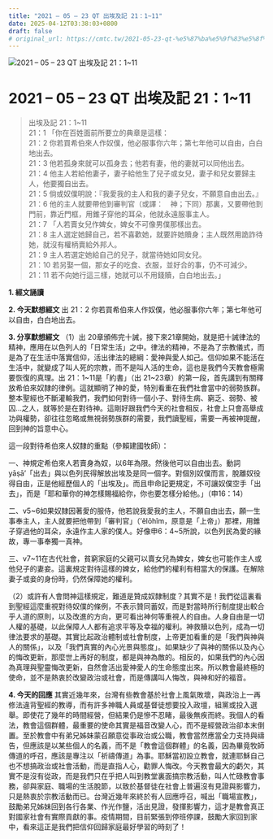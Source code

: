 ```yaml
---
title: "2021 – 05 – 23 QT 出埃及記 21：1~11"
date: 2025-04-12T03:38:03+0800
draft: false
# original_url: https://cmtc.tw/2021-05-23-qt-%e5%87%ba%e5%9f%83%e5%8f%8a%e8%a8%98-21%ef%bc%9a111
---
```


![2021 – 05 – 23 QT 出埃及記 21：1\~11](/images/qt.jpg   "2021 – 05 – 23 QT 出埃及記 21：1\~11")

# 2021 – 05 – 23 QT 出埃及記 21：1\~11

> 出埃及記 21：1\~11  
> 21：1 「你在百姓面前所要立的典章是這樣：  
> 21：2 你若買希伯來人作奴僕，他必服事你六年；第七年他可以自由，白白地出去。  
> 21：3 他若孤身來就可以孤身去；他若有妻，他的妻就可以同他出去。  
> 21：4 他主人若給他妻子，妻子給他生了兒子或女兒，妻子和兒女要歸主人，他要獨自出去。  
> 21：5 倘或奴僕明說：『我愛我的主人和我的妻子兒女，不願意自由出去。』  
> 21：6 他的主人就要帶他到審判官（或譯：　神；下同）那裏，又要帶他到門前，靠近門框，用錐子穿他的耳朵，他就永遠服事主人。  
> 21：7 「人若賣女兒作婢女，婢女不可像男僕那樣出去。  
> 21：8 主人選定她歸自己，若不喜歡她，就要許她贖身；主人既然用詭詐待她，就沒有權柄賣給外邦人。  
> 21：9 主人若選定她給自己的兒子，就當待她如同女兒。  
> 21：10 若另娶一個，那女子的吃食、衣服，並好合的事，仍不可減少。  
> 21：11 若不向她行這三樣，她就可以不用錢贖，白白地出去。」

**1. 經文誦讀**

**2.  今天默想經文**
出 21：2 你若買希伯來人作奴僕，他必服事你六年；第七年他可以自由，白白地出去。

**3. 分享默想經文**
（1）出 20章頒佈完十誡，接下來21章開始，就是把十誡律法的精神，應用在以色列人的「日常生活」之中。律法的精神，不是為了宗教儀式，而是為了在生活中落實信仰，活出律法的總綱：愛神與愛人如己。信仰如果不能活在生活中，就變成了叫人死的宗教，而不是叫人活的生命，這也是我們今天教會極需要恢復的真理。出 21：1\~11是「約書」（出 21\~23章）的第一段，首先講到有關釋放希伯來奴隸的律例。這就顯明了神的愛，特別看重在我們社會當中的弱勢族群。整本聖經也不斷灌輸我們，我們如何對待一個小子、對待生病、窮乏、弱勢、被囚…之人，就等於是在對待神。這剛好跟我們今天的社會相反，社會上只會高舉成功與權勢，卻往往忽略或無視弱勢族群的需要，我們讀聖經，需要一再被神提醒，回到神的旨意中心。

這一段對待希伯來人奴隸的重點（參賴建國牧師）：

一、神規定希伯來人若賣身為奴，以6年為限。然後他可以自由出去。動詞yāṣā’「出去」與以色列民得解放出埃及是同一個字。對個別奴僕而言，脫離奴役得自由，正是他經歷個人的「出埃及」。而且申命記更規定，不可讓奴僕空手「出去」，而是「耶和華你的神怎樣賜福給你，你也要怎樣分給他。」（申16：14）

二、v5\~6如果奴隸因著愛的服侍，他若說我愛我的主人，不願自由出去，願一生事奉主人，主人就要把他帶到「審判官」（’ĕlōhîm，原意是「上帝」）那裡，用錐子穿過他的耳朵，永遠作主人家的僕人。好像申6：4\~5所說，以色列民為愛的緣故，專一事奉獨一真神。

三、v7\~11在古代社會，貧窮家庭的父親可以賣女兒為婢女，婢女也可能作主人或他兒子的妻妾。這裏規定對待這樣的婢女，給他們的權利有相當大的保護。在解除妻子或妾的身份時，仍然保障她的權利。

（2）或許有人會問神這樣規定，難道是贊成奴隸制度？其實不是！我們從這裏看到聖經這麼重視對待奴僕的條例，不表示贊同蓄奴，而是對當時所行制度提出較合乎人道的原則，以及改進的方向，更可看出神何等重視人的自由。人身自由是一切人權的基礎，以此保障人人都有追求平等及幸福的權利。神救贖以色列，成為一切律法要求的基礎。其實比起政治體制或社會制度，上帝更加看重的是「我們與神與人的關係」，以及「我們真實的內心光景與態度」。如果缺少了與神的關係以及內心的悔改更新，那麼世上再好的制度，都是與神為敵的。相反的，如果我們的內心因為真理與聖靈悔改更新，自然會活出愛神愛人的生命態度出來。所以教會最終極的使命，並不是熱衷於改變政治或社會，而是傳講叫人悔改，與神和好的福音。

**4. 今天的回應**
其實近幾年來，台灣有些教會基於社會上風氣敗壞，與政治上一再修法違背聖經的教導，而有許多神職人員或基督徒想要投入政壇，組黨或投入選舉。即使花了幾年的時間經營，但結果仍是慘不忍睹，最後無疾而終。我個人的看法，教會這個群體，最重要的使命其實是福音改變人心，而不是經營政治卻本末倒置。至於教會中有弟兄姊妹蒙召願意從事政治或公職，教會當然應當全力支持與禱告，但應該是以某些個人的名義，而不是「教會這個群體」的名義，因為畢竟牧師傳道的呼召，應該是專注以「祈禱傳道」為事。耶穌當初設立教會，就連耶穌自己也不想搞政治或社會活動，而是直指人心，勸罪人悔改。今天教會最大的虧欠，其實不是沒有從政，而是我們只在乎把人叫到教堂裏面搞宗教活動，叫人忙碌教會事務，卻與家庭、職場的生活脫節，以致於基督徒在社會上普遍沒有見證與影響力，只是熱衷於宗教活動而已。台灣近幾年來終於有人回應呼召，喊出「職場宣教」，鼓勵弟兄姊妹回到各行各業、作光作鹽，活出見證，發揮影響力，這才是教會真正對國家社會有實際貢獻的事。疫情期間，目前緊張到停班停課，鼓勵大家回到家中，看來這正是我們把信仰回歸家庭最好學習的時刻了！
